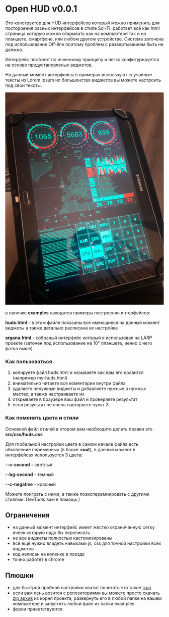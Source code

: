 # Open HUD v0.0.1
Это конструктор для HUD интерфейсов который можно применять для постороения разных интерфейсов в стиле Sci-Fi. работает всё как html страница которую можно открывать как на компьютере так и на планшете, смартфоне, или любом другом устройстве. 
Система заточена под использование Off-line поэтому проблем с развертыванием быть не должно.

Интерфейс постоент по ячеичному принципу и легко конфигурируется на основе предустановленых виджетов. 

На данный момент интерфейсы в примерах используют случайные тексты из Lorem ipsum но большенство виджетов вы можете настроить под свои тексты.

![](https://raw.githubusercontent.com/Aldegran/open_hud/master/example.jpg)

в папочке **examples** находятся примеры построения интерфейсов:

**huds.html** - в этом файле показаны все имеющиеся на данный момент виджеты а также детально расписана их настройка

**argana.html** - собраный интерфейс который я использовал на LARP проекте (заточен под использование на 10" планшете, иенно с него фотка выше)

### Как пользоваться
1. копируете файл huds.html и называете как вам его нравится (например my-huds.html)
2. внимательно читаете все коментарии внутри файла
3. удаляете ненужные виджеты и добавляете нужные в нужных местах, а также настраиваете их
4. открываете в браузере ваш файл и проверяете результат
5. если результат не очень павторяете пункт 3

### Как поменять цвета и стили
Основной файл стилей в ктором вам необходито делать правки это **src/css/huds.css**

Для глобальной настройки цвета в самом начале файла есть обьявление переменных (в блоке **:root**), в данный момент в интерфейсах используется 3 цвета:

**--c-second** - светлый

**--bg-second** - темный

**--c-negative** - красный

Можете поиграть с ними, а также поэксперемнировать с другими стилями. 
DevTools вам в помощь )
## Ограничения
- на данный момент интерфейс имеет жестко ограниченную сетку ячеек которую надо бы переписать
- не все виджеты полностью кастомизированы
- всё ещё нужно владеть навыками js, css для точной настройки всех виджетов
- код написан на коленке в поезде
- точно работет в chrome 

## Плюшки
- для быстрой пробной настройки хватит почитать что такое [json](https://ru.wikipedia.org/wiki/JSON "json")
- если вам лень возится с репозиториями вы можете просто скачать [zip архив](https://github.com/Aldegran/open_hud/raw/master/open_hud.zip "zip архив") из корня проекта, развернуть его в любой папке на вашем компьютере и запустить любой файл из папки examples
- форки приветствуются
